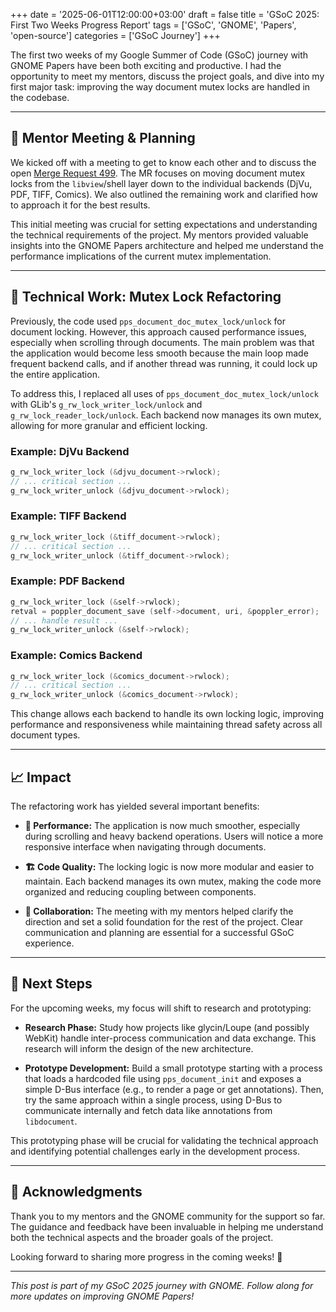 +++
date = '2025-06-01T12:00:00+03:00'
draft = false
title = 'GSoC 2025: First Two Weeks Progress Report'
tags = ['GSoC', 'GNOME', 'Papers', 'open-source']
categories = ['GSoC Journey']
+++

The first two weeks of my Google Summer of Code (GSoC) journey with GNOME Papers have been both exciting and productive. I had the opportunity to meet my mentors, discuss the project goals, and dive into my first major task: improving the way document mutex locks are handled in the codebase.

---

## 🤝 Mentor Meeting & Planning

We kicked off with a meeting to get to know each other and to discuss the open [Merge Request 499](https://gitlab.gnome.org/GNOME/Incubator/papers/-/merge_requests/499). The MR focuses on moving document mutex locks from the `libview`/shell layer down to the individual backends (DjVu, PDF, TIFF, Comics). We also outlined the remaining work and clarified how to approach it for the best results.

This initial meeting was crucial for setting expectations and understanding the technical requirements of the project. My mentors provided valuable insights into the GNOME Papers architecture and helped me understand the performance implications of the current mutex implementation.

---

## 🔧 Technical Work: Mutex Lock Refactoring

Previously, the code used `pps_document_doc_mutex_lock/unlock` for document locking. However, this approach caused performance issues, especially when scrolling through documents. The main problem was that the application would become less smooth because the main loop made frequent backend calls, and if another thread was running, it could lock up the entire application.

To address this, I replaced all uses of `pps_document_doc_mutex_lock/unlock` with GLib's `g_rw_lock_writer_lock/unlock` and `g_rw_lock_reader_lock/unlock`. Each backend now manages its own mutex, allowing for more granular and efficient locking.

### Example: DjVu Backend
```c
g_rw_lock_writer_lock (&djvu_document->rwlock);
// ... critical section ...
g_rw_lock_writer_unlock (&djvu_document->rwlock);
```

### Example: TIFF Backend
```c
g_rw_lock_writer_lock (&tiff_document->rwlock);
// ... critical section ...
g_rw_lock_writer_unlock (&tiff_document->rwlock);
```

### Example: PDF Backend
```c
g_rw_lock_writer_lock (&self->rwlock);
retval = poppler_document_save (self->document, uri, &poppler_error);
// ... handle result ...
g_rw_lock_writer_unlock (&self->rwlock);
```

### Example: Comics Backend
```c
g_rw_lock_writer_lock (&comics_document->rwlock);
// ... critical section ...
g_rw_lock_writer_unlock (&comics_document->rwlock);
```

This change allows each backend to handle its own locking logic, improving performance and responsiveness while maintaining thread safety across all document types.

---

## 📈 Impact

The refactoring work has yielded several important benefits:

- **🚀 Performance:** The application is now much smoother, especially during scrolling and heavy backend operations. Users will notice a more responsive interface when navigating through documents.

- **🏗️ Code Quality:** The locking logic is now more modular and easier to maintain. Each backend manages its own mutex, making the code more organized and reducing coupling between components.

- **🤝 Collaboration:** The meeting with my mentors helped clarify the direction and set a solid foundation for the rest of the project. Clear communication and planning are essential for a successful GSoC experience.

---

## 🔮 Next Steps

For the upcoming weeks, my focus will shift to research and prototyping:

- **Research Phase:** Study how projects like glycin/Loupe (and possibly WebKit) handle inter-process communication and data exchange. This research will inform the design of the new architecture.

- **Prototype Development:** Build a small prototype starting with a process that loads a hardcoded file using `pps_document_init` and exposes a simple D-Bus interface (e.g., to render a page or get annotations). Then, try the same approach within a single process, using D-Bus to communicate internally and fetch data like annotations from `libdocument`.

This prototyping phase will be crucial for validating the technical approach and identifying potential challenges early in the development process.

---

## 🙏 Acknowledgments

Thank you to my mentors and the GNOME community for the support so far. The guidance and feedback have been invaluable in helping me understand both the technical aspects and the broader goals of the project.

Looking forward to sharing more progress in the coming weeks! 🚀

---

*This post is part of my GSoC 2025 journey with GNOME. Follow along for more updates on improving GNOME Papers!*
